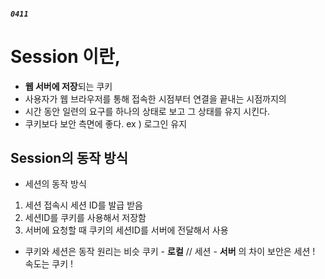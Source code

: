 ##### `0411`

# Session 이란,
* **웹 서버에 저장**되는 쿠키
* 사용자가 웹 브라우저를 통해 접속한 시점부터 연결을 끝내는 시점까지의
* 시간 동안 일련의 요구를 하나의 상태로 보고 그 상태를 유지 시킨다.
* 쿠키보다 보안 측면에 좋다. ex ) 로그인 유지

## Session의 동작 방식
* 세션의 동작 방식
1. 세션 접속시 세션 ID를 발급 받음
2. 세션ID를 쿠키를 사용해서 저장함
3. 서버에 요청할 때 쿠키의 세션ID를 서버에 전달해서 사용

* 쿠키와 세션은 동작 원리는 비슷 
쿠키 - **로컬** // 세션 - **서버** 의 차이
보안은 세션 ! 속도는 쿠키 ! 
